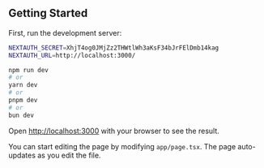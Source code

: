 ## Getting Started

First, run the development server:

```bash
NEXTAUTH_SECRET=XhjT4og0JMjZz2THWtlWh3aKsF34bJrFElDmb14kag
NEXTAUTH_URL=http://localhost:3000/
```

```bash
npm run dev
# or
yarn dev
# or
pnpm dev
# or
bun dev
```

Open [http://localhost:3000](http://localhost:3000) with your browser to see the result.

You can start editing the page by modifying `app/page.tsx`. The page auto-updates as you edit the file.
